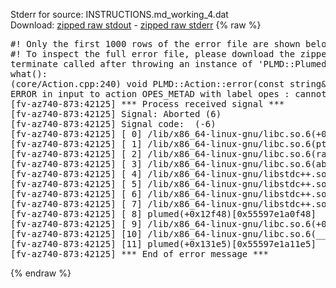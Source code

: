 Stderr for source:  INSTRUCTIONS.md_working_4.dat   
Download: [zipped raw stdout](INSTRUCTIONS.md_working_4.dat.plumed.stdout.txt.zip) - [zipped raw stderr](INSTRUCTIONS.md_working_4.dat.plumed.stderr.txt.zip) 
{% raw %}
<pre>
#! Only the first 1000 rows of the error file are shown below
#! To inspect the full error file, please download the zipped raw stderr file above
terminate called after throwing an instance of 'PLMD::Plumed::ExceptionError'
what():
(core/Action.cpp:240) void PLMD::Action::error(const string&) const
ERROR in input to action OPES_METAD with label opes : cannot find action named cv (hint! the actions with value in this ActionSet are: )
[fv-az740-873:42125] *** Process received signal ***
[fv-az740-873:42125] Signal: Aborted (6)
[fv-az740-873:42125] Signal code:  (-6)
[fv-az740-873:42125] [ 0] /lib/x86_64-linux-gnu/libc.so.6(+0x42520)[0x7fb5e6842520]
[fv-az740-873:42125] [ 1] /lib/x86_64-linux-gnu/libc.so.6(pthread_kill+0x12c)[0x7fb5e68969fc]
[fv-az740-873:42125] [ 2] /lib/x86_64-linux-gnu/libc.so.6(raise+0x16)[0x7fb5e6842476]
[fv-az740-873:42125] [ 3] /lib/x86_64-linux-gnu/libc.so.6(abort+0xd3)[0x7fb5e68287f3]
[fv-az740-873:42125] [ 4] /lib/x86_64-linux-gnu/libstdc++.so.6(+0xa2b9e)[0x7fb5e6ca2b9e]
[fv-az740-873:42125] [ 5] /lib/x86_64-linux-gnu/libstdc++.so.6(+0xae20c)[0x7fb5e6cae20c]
[fv-az740-873:42125] [ 6] /lib/x86_64-linux-gnu/libstdc++.so.6(+0xae277)[0x7fb5e6cae277]
[fv-az740-873:42125] [ 7] /lib/x86_64-linux-gnu/libstdc++.so.6(__cxa_rethrow+0x4b)[0x7fb5e6cae52b]
[fv-az740-873:42125] [ 8] plumed(+0x12f48)[0x55597e1a0f48]
[fv-az740-873:42125] [ 9] /lib/x86_64-linux-gnu/libc.so.6(+0x29d90)[0x7fb5e6829d90]
[fv-az740-873:42125] [10] /lib/x86_64-linux-gnu/libc.so.6(__libc_start_main+0x80)[0x7fb5e6829e40]
[fv-az740-873:42125] [11] plumed(+0x131e5)[0x55597e1a11e5]
[fv-az740-873:42125] *** End of error message ***
</pre>
{% endraw %}
